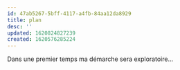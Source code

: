 ```yaml
---
id: 47ab5267-5bff-4117-a4fb-84aa12da8929
title: plan
desc: ''
updated: 1620824827239
created: 1620576285224
---
```

Dans une premier temps ma démarche sera exploratoire...  
